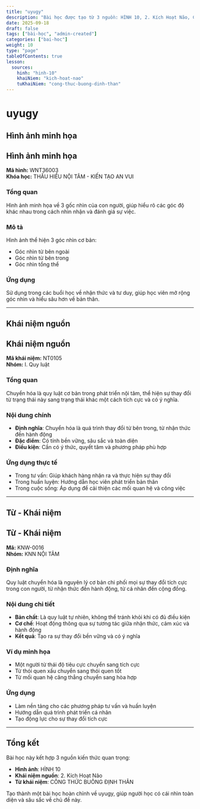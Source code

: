 ```yaml
---
title: "uyugy"
description: "Bài học được tạo từ 3 nguồn: HÌNH 10, 2. Kích Hoạt Não, CÔNG THỨC BUÔNG ĐỊNH THÂN"
date: 2025-09-18
draft: false
tags: ["bài-học", "admin-created"]
categories: ["bai-hoc"]
weight: 10
type: "page"
tableOfContents: true
lesson:
  sources:
    hinh: "hinh-10"
    khaiNiem: "kich-hoat-nao"
    tuKhaiNiem: "cong-thuc-buong-dinh-than"
---
```


# uyugy

## Hình ảnh minh họa

## Hình ảnh minh họa

**Mã hình:** WNT36003  
**Khóa học:** THẤU HIỂU NỘI TÂM - KIẾN TẠO AN VUI

### Tổng quan
Hình ảnh minh họa về 3 gốc nhìn của con người, giúp hiểu rõ các góc độ khác nhau trong cách nhìn nhận và đánh giá sự việc.

### Mô tả
Hình ảnh thể hiện 3 góc nhìn cơ bản:
- Góc nhìn từ bên ngoài
- Góc nhìn từ bên trong  
- Góc nhìn tổng thể

### Ứng dụng
Sử dụng trong các buổi học về nhận thức và tư duy, giúp học viên mở rộng góc nhìn và hiểu sâu hơn về bản thân.

---

## Khái niệm nguồn

## Khái niệm nguồn

**Mã khái niệm:** NT0105  
**Nhóm:** I. Quy luật

### Tổng quan
Chuyển hóa là quy luật cơ bản trong phát triển nội tâm, thể hiện sự thay đổi từ trạng thái này sang trạng thái khác một cách tích cực và có ý nghĩa.

### Nội dung chính
- **Định nghĩa**: Chuyển hóa là quá trình thay đổi từ bên trong, từ nhận thức đến hành động
- **Đặc điểm**: Có tính bền vững, sâu sắc và toàn diện
- **Điều kiện**: Cần có ý thức, quyết tâm và phương pháp phù hợp

### Ứng dụng thực tế
- Trong tư vấn: Giúp khách hàng nhận ra và thực hiện sự thay đổi
- Trong huấn luyện: Hướng dẫn học viên phát triển bản thân
- Trong cuộc sống: Áp dụng để cải thiện các mối quan hệ và công việc

---

## Từ - Khái niệm

## Từ - Khái niệm

**Mã:** KNW-0016  
**Nhóm:** KNN NỘI TÂM

### Định nghĩa
Quy luật chuyển hóa là nguyên lý cơ bản chi phối mọi sự thay đổi tích cực trong con người, từ nhận thức đến hành động, từ cá nhân đến cộng đồng.

### Nội dung chi tiết
- **Bản chất**: Là quy luật tự nhiên, không thể tránh khỏi khi có đủ điều kiện
- **Cơ chế**: Hoạt động thông qua sự tương tác giữa nhận thức, cảm xúc và hành động
- **Kết quả**: Tạo ra sự thay đổi bền vững và có ý nghĩa

### Ví dụ minh họa
- Một người từ thái độ tiêu cực chuyển sang tích cực
- Từ thói quen xấu chuyển sang thói quen tốt
- Từ mối quan hệ căng thẳng chuyển sang hòa hợp

### Ứng dụng
- Làm nền tảng cho các phương pháp tư vấn và huấn luyện
- Hướng dẫn quá trình phát triển cá nhân
- Tạo động lực cho sự thay đổi tích cực

---

## Tổng kết

Bài học này kết hợp 3 nguồn kiến thức quan trọng:
- **Hình ảnh**: HÌNH 10
- **Khái niệm nguồn**: 2. Kích Hoạt Não
- **Từ khái niệm**: CÔNG THỨC BUÔNG ĐỊNH THÂN

Tạo thành một bài học hoàn chỉnh về uyugy, giúp người học có cái nhìn toàn diện và sâu sắc về chủ đề này.
